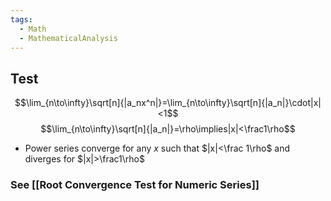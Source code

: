 ```yaml
---
tags:
  - Math
  - MathematicalAnalysis
---
```

## Test
$$\lim_{n\to\infty}\sqrt[n]{|a_nx^n|}=\lim_{n\to\infty}\sqrt[n]{|a_n|}\cdot|x|<1$$
$$\lim_{n\to\infty}\sqrt[n]{|a_n|}=\rho\implies|x|<\frac1\rho$$

- Power series converge for any $x$ such that $|x|<\frac 1\rho$ and diverges for $|x|>\frac1\rho$ 
### See [[Root Convergence Test for Numeric Series]]
